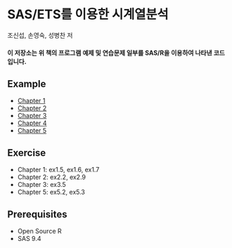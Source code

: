 # SAS/ETS를 이용한 시계열분석

조신섭, 손영숙, 성병찬 저

#### 이 저장소는 위 책의 프로그램 예제 및 연습문제 일부를 SAS/R을 이용하여 나타낸 코드입니다.

## Example

- [Chapter 1](https://github.com/Bricoler/time-series-analysis/tree/master/chapter1)
- [Chapter 2](https://github.com/Bricoler/time-series-analysis/tree/master/chapter2)
- [Chapter 3](https://github.com/Bricoler/time-series-analysis/tree/master/chapter3)
- [Chapter 4](https://github.com/Bricoler/time-series-analysis/tree/master/chapter4)
- [Chapter 5](https://github.com/Bricoler/time-series-analysis/tree/master/chapter5)

## Exercise

- Chapter 1: ex1.5, ex1.6, ex1.7
- Chapter 2: ex2.2, ex2.9
- Chapter 3: ex3.5
- Chapter 5: ex5.2, ex5.3

## Prerequisites

- Open Source R
- SAS 9.4
 
